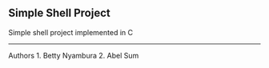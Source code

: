Simple Shell Project
---
Simple shell project implemented in C

---
Authors
	1. Betty Nyambura
	2. Abel Sum
